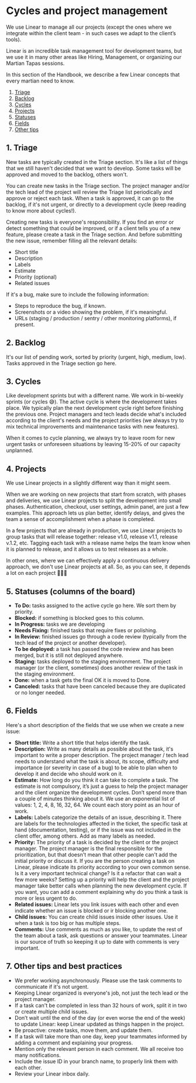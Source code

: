 # Cycles and project management

We use Linear to manage all our projects (except the ones where we integrate within the client team - in such cases we adapt to the client’s tools).

Linear is an incredible task management tool for development teams, but we use it in many other areas like Hiring, Management, or organizing our Martian Tapas sessions.

In this section of the Handbook, we describe a few Linear concepts that every martian need to know.

1. [Triage](#triage)
2. [Backlog](#backlog)
3. [Cycles](#cycles)
4. [Projects](#projects)
5. [Statuses](#statuses)
6. [Fields](#fields)
7. [Other tips](#tips)

## 1. <a name='triage'></a>Triage

New tasks are typically created in the Triage section. It's like a list of things that we still haven't decided that we want to develop. Some tasks will be approved and moved to the backlog, others won't.

You can create new tasks in the Triage section. The project manager and/or the tech lead of the project will review the Triage list periodically and approve or reject each task. When a task is approved, it can go to the backlog, if it's not urgent, or directly to a development cycle (keep reading to know more about cycles!).

Creating new tasks is everyone's responsibility. If you find an error or detect something that could be improved, or if a client tells you of a new feature, please create a task in the Triage section. And before submitting the new issue, remember filling all the relevant details:

- Short title
- Description
- Labels
- Estimate
- Priority (optional)
- Related issues

If it's a bug, make sure to include the following information:

- Steps to reproduce the bug, if known.
- Screenshots or a video showing the problem, if it's meaningful.
- URLs (staging / production / sentry / other monitoring platforms), if present.

## 2. <a name='backlog'></a>Backlog

It's our list of pending work, sorted by priority (urgent, high, medium, low). Tasks approved in the Triage section go here.

## 3. <a name='cycles'></a>Cycles

Like development sprints but with a different name. We work in bi-weekly sprints (or cycles 😅). The active cycle is where the development takes place. We typically plan the next development cycle right before finishing the previous one. Project managers and tech leads decide what's included according to the client's needs and the project priorities (we always try to mix technical improvements and maintenance tasks with new features).

When it comes to cycle planning, we always try to leave room for new urgent tasks or unforeseen situations by leaving 15-20% of our capacity unplanned.

## 4. <a name='projects'></a>Projects

We use Linear projects in a slightly different way than it might seem.

When we are working on new projects that start from scratch, with phases and deliveries, we use Linear projects to split the development into small phases. Authentication, checkout, user settings, admin panel, are just a few examples. This approach lets us plan better, identify delays, and gives the team a sense of accomplishment when a phase is completed.

In a few projects that are already in production, we use Linear projects to group tasks that will release together: release v1.0, release v1.1, release v.1.2, etc. Tagging each task with a release name helps the team know when it is planned to release, and it allows us to test releases as a whole.

In other ones, where we can effectively apply a continuous delivery approach, we don't use Linear projects at all. So, as you can see, it depends a lot on each project 🤷🏻‍♂️

## 5. <a name='statuses'></a>Statuses (columns of the board)

- **To Do:** tasks assigned to the active cycle go here. We sort them by priority.
- **Blocked:** if something is blocked goes to this column.
- **In Progress:** tasks we are developing
- **Needs Fixing:** finished tasks that require fixes or polishing.
- **In Review:** finished issues go through a code review (typically from the tech lead of the project or another developer).
- **To be deployed:** a task has passed the code review and has been merged, but it is still not deployed anywhere.
- **Staging:** tasks deployed to the staging environment. The project manager (or the client, sometimes) does another review of the task in the staging environment.
- **Done:** when a task gets the final OK it is moved to Done.
- **Canceled:** tasks that have been canceled because they are duplicated or no longer needed.

## 6. <a name='fields'></a>Fields

Here's a short description of the fields that we use when we create a new issue:

- **Short title:** Write a short title that helps identify the task.
- **Description:** Write as many details as possible about the task, it's important to write a proper description. The project manager / tech lead needs to understand what the task is about, its scope, difficulty and importance (or severity in case of a bug) to be able to plan when to develop it and decide who should work on it.
- **Estimate:** How long do you think it can take to complete a task. The estimate is not compulsory, it’s just a guess to help the project manager and the client organize the development cycles. Don’t spend more than a couple of minutes thinking about it. We use an exponential list of values: 1, 2, 4, 8, 16, 32, 64. We count each story point as an hour of work. 
- **Labels:** Labels categorize the details of an issue, describing it. There are labels for the technologies affected in the ticket, the specific task at hand (documentation, testing), or if the issue was not included in the client offer, among others. Add as many labels as needed.
- **Priority:** The priority of a task is decided by the client or the project manager. The project manager is the final responsible for the prioritization, but that doesn't mean that other people can't add the initial priority or discuss it. If you are the person creating a task on Linear, please indicate its priority according to your own common sense. Is it a very important technical change? Is it a refactor that can wait a few more weeks? Setting up a priority will help the client and the project manager take better calls when planning the new development cycle. If you want, you can add a comment explaining why do you think a task is more or less urgent to do.
- **Related issues:** Linear lets you link issues with each other and even indicate whether an issue is blocked or ir blocking another one.
- **Child issues:** You can create child issues inside other issues. Use it when a task is too big or has multiple steps.
- **Comments:** Use comments as much as you like, to update the rest of the team about a task, ask questions or answer your teammates. Linear is our source of truth so keeping it up to date with comments is very important.

## 7. <a name='tips'></a>Other tips and best practices

- We prefer working asynchronously. Please use the task comments to communicate if it's not urgent.
- Keeping Linear organized is everyone's job, not just the tech lead or the project manager.
- If a task can't be completed in less than 32 hours of work, split it in two or create multiple child issues.
- Don’t wait until the end of the day (or even worse the end of the week) to update Linear: keep Linear updated as things happen in the project.
- Be proactive: create tasks, move them, and update them.
- If a task will take more than one day, keep your teammates informed by adding a comment and explaining your progress.
- Mention only the relevant person in each comment. We all receive too many notifications.
- Include the issue ID in your branch name, to properly link them with each other.
- Review your Linear inbox daily.
